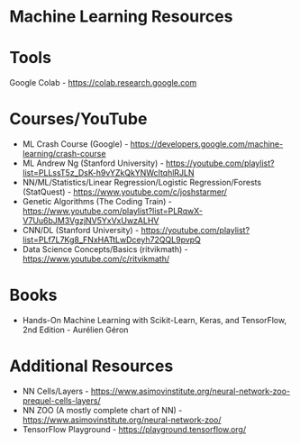 # Machine Learning Resources
# Tools
Google Colab - https://colab.research.google.com
# Courses/YouTube
* ML Crash Course (Google) - https://developers.google.com/machine-learning/crash-course
* ML Andrew Ng (Stanford University) - https://youtube.com/playlist?list=PLLssT5z_DsK-h9vYZkQkYNWcItqhlRJLN
* NN/ML/Statistics/Linear Regression/Logistic Regression/Forests (StatQuest) - https://www.youtube.com/c/joshstarmer/
* Genetic Algorithms (The Coding Train) - https://www.youtube.com/playlist?list=PLRqwX-V7Uu6bJM3VgzjNV5YxVxUwzALHV
* CNN/DL (Stanford University) - https://youtube.com/playlist?list=PLf7L7Kg8_FNxHATtLwDceyh72QQL9pvpQ
* Data Science Concepts/Basics (ritvikmath) - https://www.youtube.com/c/ritvikmath/
# Books
* Hands-On Machine Learning with Scikit-Learn, Keras, and TensorFlow, 2nd Edition - Aurélien Géron 
# Additional Resources
* NN Cells/Layers - https://www.asimovinstitute.org/neural-network-zoo-prequel-cells-layers/
* NN ZOO (A mostly complete chart of NN) - https://www.asimovinstitute.org/neural-network-zoo/
* TensorFlow Playground - https://playground.tensorflow.org/
